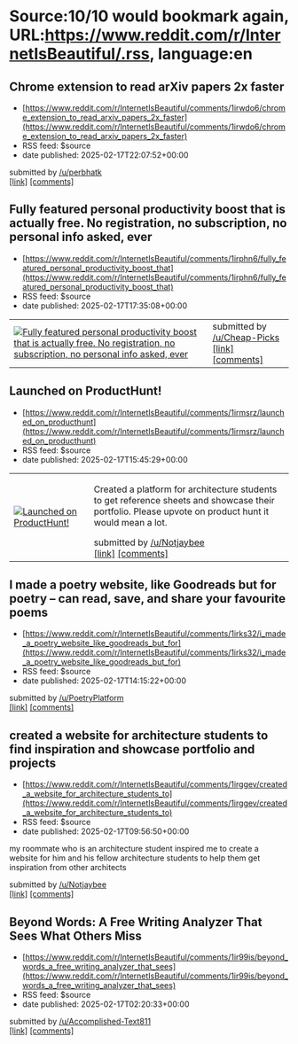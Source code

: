 # Source:10/10 would bookmark again, URL:https://www.reddit.com/r/InternetIsBeautiful/.rss, language:en

## Chrome extension to read arXiv papers 2x faster
 - [https://www.reddit.com/r/InternetIsBeautiful/comments/1irwdo6/chrome_extension_to_read_arxiv_papers_2x_faster](https://www.reddit.com/r/InternetIsBeautiful/comments/1irwdo6/chrome_extension_to_read_arxiv_papers_2x_faster)
 - RSS feed: $source
 - date published: 2025-02-17T22:07:52+00:00

&#32; submitted by &#32; <a href="https://www.reddit.com/user/perbhatk"> /u/perbhatk </a> <br/> <span><a href="https://rabbitreader.ai">[link]</a></span> &#32; <span><a href="https://www.reddit.com/r/InternetIsBeautiful/comments/1irwdo6/chrome_extension_to_read_arxiv_papers_2x_faster/">[comments]</a></span>

## Fully featured personal productivity boost that is actually free. No registration, no subscription, no personal info asked, ever
 - [https://www.reddit.com/r/InternetIsBeautiful/comments/1irphn6/fully_featured_personal_productivity_boost_that](https://www.reddit.com/r/InternetIsBeautiful/comments/1irphn6/fully_featured_personal_productivity_boost_that)
 - RSS feed: $source
 - date published: 2025-02-17T17:35:08+00:00

<table> <tr><td> <a href="https://www.reddit.com/r/InternetIsBeautiful/comments/1irphn6/fully_featured_personal_productivity_boost_that/"> <img src="https://external-preview.redd.it/VaCSwoydOlr3cqb_ZWo6Y2DW-DCDyrZ4bhx8Jb2MUZo.jpg?width=640&amp;crop=smart&amp;auto=webp&amp;s=e0141c036621977db7bcc852958f99837873b88f" alt="Fully featured personal productivity boost that is actually free. No registration, no subscription, no personal info asked, ever" title="Fully featured personal productivity boost that is actually free. No registration, no subscription, no personal info asked, ever" /> </a> </td><td> &#32; submitted by &#32; <a href="https://www.reddit.com/user/Cheap-Picks"> /u/Cheap-Picks </a> <br/> <span><a href="https://www.producthunt.com/products/miniproductivity">[link]</a></span> &#32; <span><a href="https://www.reddit.com/r/InternetIsBeautiful/comments/1irphn6/fully_featured_personal_productivity_boost_that/">[comments]</a></span> </td></tr></table>

## Launched on ProductHunt!
 - [https://www.reddit.com/r/InternetIsBeautiful/comments/1irmsrz/launched_on_producthunt](https://www.reddit.com/r/InternetIsBeautiful/comments/1irmsrz/launched_on_producthunt)
 - RSS feed: $source
 - date published: 2025-02-17T15:45:29+00:00

<table> <tr><td> <a href="https://www.reddit.com/r/InternetIsBeautiful/comments/1irmsrz/launched_on_producthunt/"> <img src="https://external-preview.redd.it/s4_yjVVT3KNpcd6b1Ag0mLDbSCAKrCksbKzfTq_wIJ8.jpg?width=640&amp;crop=smart&amp;auto=webp&amp;s=71d1c68eaffb5c4ec0a951893cc6f0c589508d10" alt="Launched on ProductHunt!" title="Launched on ProductHunt!" /> </a> </td><td> <!-- SC_OFF --><div class="md"><p>Created a platform for architecture students to get reference sheets and showcase their portfolio. Please upvote on product hunt it would mean a lot. </p> </div><!-- SC_ON --> &#32; submitted by &#32; <a href="https://www.reddit.com/user/Notjaybee"> /u/Notjaybee </a> <br/> <span><a href="https://www.producthunt.com/posts/archiore?utm_source=other&amp;utm_medium=social">[link]</a></span> &#32; <span><a href="https://www.reddit.com/r/InternetIsBeautiful/comments/1irmsrz/launched_on_producthunt/">[comments]</a></span> </td></tr></table>

## I made a poetry website, like Goodreads but for poetry – can read, save, and share your favourite poems
 - [https://www.reddit.com/r/InternetIsBeautiful/comments/1irks32/i_made_a_poetry_website_like_goodreads_but_for](https://www.reddit.com/r/InternetIsBeautiful/comments/1irks32/i_made_a_poetry_website_like_goodreads_but_for)
 - RSS feed: $source
 - date published: 2025-02-17T14:15:22+00:00

&#32; submitted by &#32; <a href="https://www.reddit.com/user/PoetryPlatform"> /u/PoetryPlatform </a> <br/> <span><a href="https://www.poetryplatform.org/">[link]</a></span> &#32; <span><a href="https://www.reddit.com/r/InternetIsBeautiful/comments/1irks32/i_made_a_poetry_website_like_goodreads_but_for/">[comments]</a></span>

## created a website for architecture students to find inspiration and showcase portfolio and projects
 - [https://www.reddit.com/r/InternetIsBeautiful/comments/1irggev/created_a_website_for_architecture_students_to](https://www.reddit.com/r/InternetIsBeautiful/comments/1irggev/created_a_website_for_architecture_students_to)
 - RSS feed: $source
 - date published: 2025-02-17T09:56:50+00:00

<!-- SC_OFF --><div class="md"><p>my roommate who is an architecture student inspired me to create a website for him and his fellow architecture students to help them get inspiration from other architects </p> </div><!-- SC_ON --> &#32; submitted by &#32; <a href="https://www.reddit.com/user/Notjaybee"> /u/Notjaybee </a> <br/> <span><a href="https://archiore.com">[link]</a></span> &#32; <span><a href="https://www.reddit.com/r/InternetIsBeautiful/comments/1irggev/created_a_website_for_architecture_students_to/">[comments]</a></span>

## Beyond Words: A Free Writing Analyzer That Sees What Others Miss
 - [https://www.reddit.com/r/InternetIsBeautiful/comments/1ir99is/beyond_words_a_free_writing_analyzer_that_sees](https://www.reddit.com/r/InternetIsBeautiful/comments/1ir99is/beyond_words_a_free_writing_analyzer_that_sees)
 - RSS feed: $source
 - date published: 2025-02-17T02:20:33+00:00

&#32; submitted by &#32; <a href="https://www.reddit.com/user/Accomplished-Text811"> /u/Accomplished-Text811 </a> <br/> <span><a href="https://killytoronto.github.io/textanalyzer/">[link]</a></span> &#32; <span><a href="https://www.reddit.com/r/InternetIsBeautiful/comments/1ir99is/beyond_words_a_free_writing_analyzer_that_sees/">[comments]</a></span>


